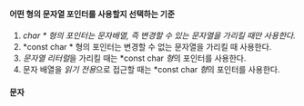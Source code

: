 
#### 어떤 형의 문자열 포인터를 사용할지 선택하는 기준 ####
1. *char * 형의 포인터는 문자배열, 즉 변경할 수 있는 문자열을 가리킬 때만 사용한다.*
2. *const char * 형의 포인터는 변경할 수 없는 문자열을 가리킬 때 사용한다.
3. *문자열 리터럴*을 가리킬 때는 *const char *형*의 포인터를 사용한다.
4. 문자 배열을 *읽기 전용*으로 접근할 때는 *const char *형*의 포인터를 사용한다.

#### 문자